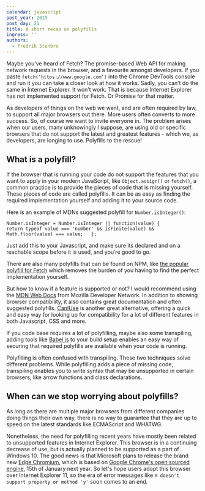```yaml
---
calendar: javascript
post_year: 2019
post_day: 21
title: A short recap on polyfills
ingress: ''
authors:
  - Fredrik Stenbro
---
```

Maybe you’ve heard of Fetch? The promise-based Web API for making network requests in the browser, and a favourite amongst developers. If you paste `fetch(‘https://www.google.com’)` into the Chrome DevTools console and run it you can take a closer look at how it works. Sadly, you can’t do the same in Internet Explorer. It won’t work. That is because Internet Explorer has not implemented support for Fetch. Or Promise for that matter.

As developers of things on the web we want, and are often required by law, to support all major browsers out there. More users often converts to more success. So, of course we want to invite everyone in. The problem arises when our users, many unknowingly I suppose, are using old or specific browsers that do not support the latest and greatest features - which we, as developers, are longing to use. Polyfills to the rescue!

## What is a polyfill?

If the browser that is running your code do not support the features that you want to apply in your modern JavaScript, like `Object.assign()` or `fetch()`, a common practice is to provide the pieces of code that is missing yourself. These pieces of code are called polyfills. It can be as easy as finding the required implementation yourself and adding it to your source code. 

Here is an example of MDNs suggested polyfill for `Number.isInteger()`:

```
Number.isInteger = Number.isInteger || function(value) {              return typeof value === 'number' && isFinite(value) && Math.floor(value) === value;   };
```

Just add this to your Javascript, and make sure its declared and on a reachable scope before it is used, and you’re good to go. 

There are also many polyfills that can be found on NPM, like [the popular polyfill for Fetch](https://www.npmjs.com/package/whatwg-fetch) which removes the burden of you having to find the perfect implementation yourself.

But how to know if a feature is supported or not? I would recommend using the [MDN Web Docs](https://developer.mozilla.org/en-US/) from Mozilla Developer Network. In addition to showing browser compatibility, it also contains great documentation and often suggested polyfills. [CanIUse](https://caniuse.com/) is another great alternative, offering a quick and easy way for looking up for compatibility for a lot of different features in both Javascript, CSS and more.

If you code base requires a lot of polyfilling, maybe also some transpiling, adding tools like [Babel.js](https://babeljs.io/) to your build setup enables an easy way of securing that required polyfills are available when your code is running.

Polyfilling is often confused with transpiling. These two techniques solve different problems. While polyfilling adds a piece of missing code, transpiling enables you to write syntax that may be unsupported in certain browsers, like arrow functions and class declarations.

## When can we stop worrying about polyfills?

As long as there are multiple major browsers from different companies doing things their own way, there is no way to guarantee that they are up to speed on the latest standards like ECMAScript and WHATWG.

Nonetheless, the need for polyfilling recent years have mostly been related to unsupported features in  Internet Explorer. This browser is in a continuing decrease of use, but is actually planned to be supported as a part of Windows 10. The good news is that Microsoft plans to release the brand new [Edge Chromium](https://www.microsoftedgeinsider.com/en-gb/), which is based on [Google Chrome's open sourced engine](https://www.chromium.org/), 15th of January next year. So let's hope users adopt this browser over Internet Explorer 11, so the era of error messages like `X doesn't support property or method 'y'` soon comes to an end.

